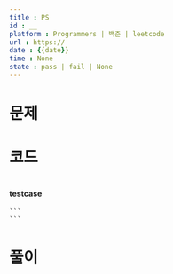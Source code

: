 ```yaml
---
title : PS 
id : __
platform : Programmers | 백준 | leetcode
url : https://
date : {{date}}
time : None
state : pass | fail | None
---
```

# 문제


# 코드
```

```


#### testcase
	```
	```




# 풀이
